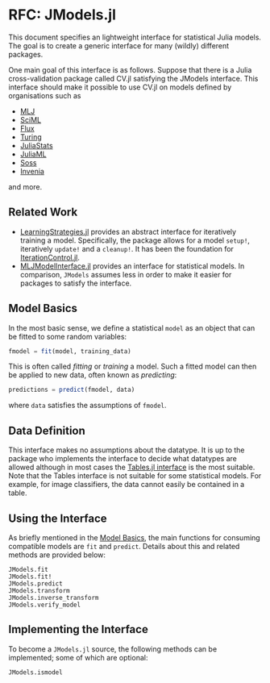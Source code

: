 # RFC: JModels.jl

This document specifies an lightweight interface for statistical Julia models.
The goal is to create a generic interface for many (wildly) different packages.

One main goal of this interface is as follows.
Suppose that there is a Julia cross-validation package called CV.jl satisfying the JModels interface.
This interface should make it possible to use CV.jl on models defined by organisations such as

- [MLJ](https://alan-turing-institute.github.io/MLJ.jl/dev/)
- [SciML](https://sciml.ai/)
- [Flux](https://fluxml.ai/)
- [Turing](https://turing.ml/)
- [JuliaStats](https://juliastats.org/)
- [JuliaML](https://juliaml.github.io/)
- [Soss](https://cscherrer.github.io/Soss.jl/)
- [Invenia](https://github.com/invenia/)

and more.

## Related Work

- [LearningStrategies.jl](https://github.com/JuliaML/LearningStrategies.jl) provides an abstract interface for iteratively training a model.
    Specifically, the package allows for a model `setup!`, iteratively `update!` and a `cleanup!`.
    It has been the foundation for [IterationControl.jl](https://github.com/JuliaAI/IterationControl.jl).
- [MLJModelInterface.jl](https://github.com/JuliaAI/MLJModelInterface.jl) provides an interface for statistical models.
    In comparison, `JModels` assumes less in order to make it easier for packages to satisfy the interface.

## Model Basics

In the most basic sense, we define a statistical `model` as an object that can be fitted to some random variables:

```julia
fmodel = fit(model, training_data)
```

This is often called _fitting_ or _training_ a model.
Such a fitted model can then be applied to new data, often known as _predicting_:

```julia
predictions = predict(fmodel, data)
```

where `data` satisfies the assumptions of `fmodel`.

## Data Definition

This interface makes no assumptions about the datatype.
It is up to the package who implements the interface to decide what datatypes are allowed although in most cases the [Tables.jl interface](https://juliadata.github.io/Tables.jl/stable/) is the most suitable.
Note that the Tables interface is not suitable for some statistical models.
For example, for image classifiers, the data cannot easily be contained in a table.

## Using the Interface

As briefly mentioned in the [Model Basics](@ref), the main functions for consuming compatible models are `fit` and `predict`.
Details about this and related methods are provided below:

```@docs
JModels.fit
JModels.fit!
JModels.predict
JModels.transform
JModels.inverse_transform
JModels.verify_model
```

## Implementing the Interface

To become a `JModels.jl` source, the following methods can be implemented; some of which are optional:

```@docs
JModels.ismodel
```
